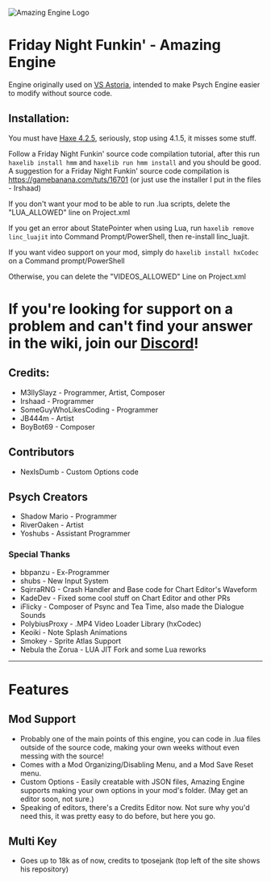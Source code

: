 ![Amazing Engine Logo](https://user-images.githubusercontent.com/78555659/235371908-8510fa1f-aa10-4668-b62a-4d1632ded756.gif)

# Friday Night Funkin' - Amazing Engine
Engine originally used on [VS Astoria](https://gamebanana.com/mods/435389), intended to make Psych Engine easier to modify without source code.

## Installation:
You must have [Haxe 4.2.5](https://haxe.org/download/), seriously, stop using 4.1.5, it misses some stuff.

Follow a Friday Night Funkin' source code compilation tutorial, after this run `haxelib install hmm` and `haxelib run hmm install` and you should be good.
A suggestion for a Friday Night Funkin' source code compilation is https://gamebanana.com/tuts/16701
(or just use the installer I put in the files - Irshaad)


If you don't want your mod to be able to run .lua scripts, delete the "LUA_ALLOWED" line on Project.xml


If you get an error about StatePointer when using Lua, run `haxelib remove linc_luajit` into Command Prompt/PowerShell, then re-install linc_luajit.

If you want video support on your mod, simply do `haxelib install hxCodec` on a Command prompt/PowerShell

Otherwise, you can delete the "VIDEOS_ALLOWED" Line on Project.xml

If you're looking for support on a problem and can't find your answer in the wiki, join our [Discord](https://discord.gg/KjeeBQ3fh3)!
=======

## Credits:
* M3llySlayz - Programmer, Artist, Composer
* Irshaad - Programmer
* SomeGuyWhoLikesCoding - Programmer
* JB444m - Artist
* BoyBot69 - Composer

## Contributors
* NexIsDumb - Custom Options code

## Psych Creators 
* Shadow Mario - Programmer
* RiverOaken - Artist
* Yoshubs - Assistant Programmer

### Special Thanks
* bbpanzu - Ex-Programmer
* shubs - New Input System
* SqirraRNG - Crash Handler and Base code for Chart Editor's Waveform
* KadeDev - Fixed some cool stuff on Chart Editor and other PRs
* iFlicky - Composer of Psync and Tea Time, also made the Dialogue Sounds
* PolybiusProxy - .MP4 Video Loader Library (hxCodec)
* Keoiki - Note Splash Animations
* Smokey - Sprite Atlas Support
* Nebula the Zorua - LUA JIT Fork and some Lua reworks
_____________________________________

# Features

## Mod Support
* Probably one of the main points of this engine, you can code in .lua files outside of the source code, making your own weeks without even messing with the source!
* Comes with a Mod Organizing/Disabling Menu, and a Mod Save Reset menu.
* Custom Options - Easily creatable with JSON files, Amazing Engine supports making your own options in your mod's folder. (May get an editor soon, not sure.)
* Speaking of editors, there's a Credits Editor now. Not sure why you'd need this, it was pretty easy to do before, but here you go.

## Multi Key
* Goes up to 18k as of now, credits to tposejank (top left of the site shows his repository)

